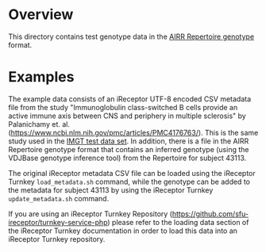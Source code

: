 # Overview 
This directory contains test genotype data in the [AIRR Repertoire genotype](https://docs.airr-community.org/en/stable/datarep/metadata.html) format.

# Examples

The example data consists of an iReceptor UTF-8 encoded CSV metadata file from the study
"Immunoglobulin class-switched B cells provide an active immune axis between CNS and periphery in multiple sclerosis"
by Palanichamy et. al. (https://www.ncbi.nlm.nih.gov/pmc/articles/PMC4176763/). This is the same study used in the
[IMGT test data set](../imgt). In addition, there is a file in the AIRR Repertoire genotype format that contains 
an inferred genotype (using the VDJBase genotype inference tool) from the Repertoire for subject 43113. 

The original iReceptor metadata CSV file can be loaded using the iReceptor Turnkey `load_metadata.sh` command, 
while the genotype can be added to the metadata for subject 43113 by using the iReceptor Turnkey `update_metadata.sh` command.

If you are using an iReceptor Turnkey Repository (https://github.com/sfu-ireceptor/turnkey-service-php) please refer to the loading data section of the iReceptor Turnkey documentation in order to load this data into an iReceptor Turnkey repository.

